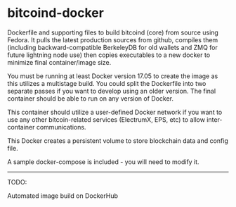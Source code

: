 # bitcoind-docker

Dockerfile and supporting files to build bitcoind (core) from source using Fedora. It pulls the latest production sources from github, compiles them (including backward-compatible BerkeleyDB for old wallets and ZMQ for future lightning node use) then copies executables to a new docker to minimize final container/image size.

You must be running at least Docker version 17.05 to create the image as this utilizes a multistage build. You could split the Dockerfile into two separate passes if you want to develop using an older version. The final container should be able to run on any version of Docker.

This container should utilize a user-defined Docker network if you want to use any other bitcoin-related services (ElectrumX, EPS, etc) to allow inter-container communications.

This Docker creates a persistent volume to store blockchain data and config file. 

A sample docker-compose is included - you will need to modify it.

---
TODO:

Automated image build on DockerHub

